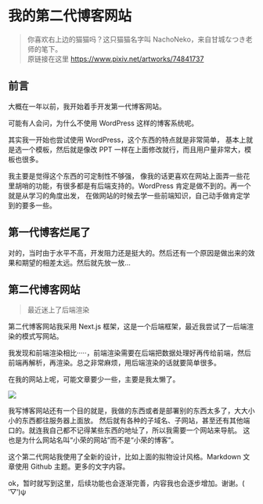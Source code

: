 # 我的第二代博客网站

> 你喜欢右上边的猫猫吗？这只猫猫名字叫 NachoNeko，来自甘城なつき老师的笔下。  
> 原链接在这里 <https://www.pixiv.net/artworks/74841737>

## 前言

大概在一年以前，我开始着手开发第一代博客网站。

可能有人会问，为什么不使用 WordPress 这样的博客系统呢。

其实我一开始也尝试使用 WordPress，这个东西的特点就是非常简单，
基本上就是选一个模板，然后就是像改 PPT 一样在上面修改就行，而且用户量非常大，模板也很多。

我主要是觉得这个东西的可定制性不够强，
像我的话更喜欢在网站上面弄一些花里胡哨的功能，有很多都是有后端支持的。WordPress 肯定是做不到的。再一个就是从学习的角度出发，
在做网站的时候去学一些前端知识，自己动手做肯定学到的要多一些。

## 第一代博客烂尾了

对的，当时由于水平不高，开发阻力还是挺大的。然后还有一个原因是做出来的效果和期望的相差太远。然后就先放一放...

## 第二代博客网站

> 最近迷上了后端渲染

第二代博客网站我采用 Next.js 框架，这是一个后端框架，最近我尝试了一后端渲染的模式写网站。

我发现和前端渲染相比·····，前端渲染需要在后端把数据处理好再传给前端，然后前端再解析，再渲染。总之非常麻烦，用后端渲染的话就要简单很多。

在我的网站上呢，可能文章要少一些，主要是我太懒了。

![](https://www.yandage.top/assets/image/dont-scold-me.webp)

我写博客网站还有一个目的就是，我做的东西或者是部署别的东西太多了，大大小小的东西都往服务器上面放。
然后就有各种的子域名、子网站，甚至还有其他端口的。就连我自己都不记得某些东西的地址了，所以我需要一个网站来导航。
这也是为什么网站名叫“小荣的网站”而不是“小荣的博客”。

这个第二代网站我使用了全新的设计，比如上面的拟物设计风格。Markdown 文章使用 Github 主题。更多的文字内容。

ok，暂时就写到这里，后续功能也会逐渐完善，内容我也会逐步增加。谢谢。( ‵▽′)ψ
